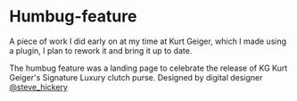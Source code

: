 Humbug-feature
==============

A piece of work I did early on at my time at Kurt Geiger, which I made using a plugin, I plan to rework it and bring it up to date.

The humbug feature was a landing page to celebrate the release of KG Kurt Geiger's Signature Luxury clutch purse.
Designed by digital designer [@steve_hickery](https://twitter.com/steve_hickery)
